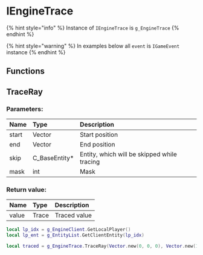 # IEngineTrace

{% hint style="info" %}
Instance of `IEngineTrace` is `g_EngineTrace`
{% endhint %}

{% hint style="warning" %}
In examples below all `event` is `IGameEvent` instance
{% endhint %}

## Functions

## TraceRay

### Parameters:

| Name | Type | Description |
| :--- | :--- | :--- |
| start | Vector | Start position |
| end | Vector | End position |
| skip | C_BaseEntity* | Entity, which will be skipped while tracing |
| mask | int | Mask |

### Return value:

| Name | Type | Description |
| :--- | :--- | :--- |
| value | Trace | Traced value |

```lua
local lp_idx = g_EngineClient.GetLocalPlayer()
local lp_ent = g_EntityList.GetClientEntity(lp_idx)

local traced = g_EngineTrace.TraceRay(Vector.new(0, 0, 0), Vector.new(100, 100, 100), lp_ent, 0xFFFFFFFF)
```

